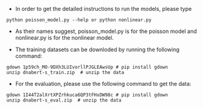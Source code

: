 + In order to get the detailed instructions to run the models, please type
```
python poisson_model.py --help or python nonlinear.py
```
+ As their names suggest, poisson_model.py is for the poisson model and nonlinear.py is for the nonlinear model.


+ The training datasets can be downloded by running the following command:
```
gdown 1p59ch_MO-9DXh3LUIvorllPJGLEAwsUp # pip install gdown
unzip dnabert-s_train.zip  # unzip the data
```

+ For the evaluation, please use the following command to get the data:
```
gdown 1I44T2alXrtXPZrhkuca6QP3tFHxDW98c # pip install gdown
unzip dnabert-s_eval.zip  # unzip the data
```
